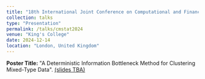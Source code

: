 ```yaml
---
title: "18th International Joint Conference on Computational and Financial Econometrics (CFE) and Computational and Methodological Statistics (CMStatistics 2024)"
collection: talks
type: "Presentation"
permalink: /talks/cmstat2024
venue: "King's College"
date: 2024-12-14
location: "London, United Kingdom"
---
```


**Poster Title:** "A Deterministic Information Bottleneck Method for Clustering Mixed-Type Data". [(slides TBA)](https://arxiv.org/abs/2407.03389)